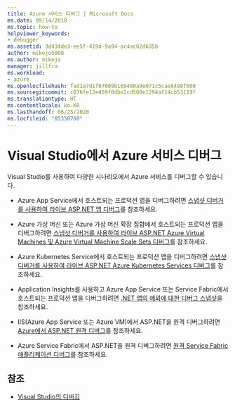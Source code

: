 ```yaml
---
title: Azure 서비스 디버그 | Microsoft Docs
ms.date: 09/14/2018
ms.topic: how-to
helpviewer_keywords:
- debugger
ms.assetid: 3d434de3-ee5f-419d-9a94-ac4ac02d635b
author: mikejo5000
ms.author: mikejo
manager: jillfra
ms.workload:
- azure
ms.openlocfilehash: fad1a7d1f07009b169480a9e071c5cae8498f600
ms.sourcegitcommit: c076fe12e459f0dbe2cd508e1294af14cb53119f
ms.translationtype: HT
ms.contentlocale: ko-KR
ms.lasthandoff: 06/25/2020
ms.locfileid: "85350760"
---
```

# <a name="debug-azure-services-in-visual-studio"></a>Visual Studio에서 Azure 서비스 디버그

Visual Studio를 사용하여 다양한 시나리오에서 Azure 서비스를 디버그할 수 있습니다.

- Azure App Service에서 호스트되는 프로덕션 앱을 디버그하려면 [스냅샷 디버거를 사용하여 라이브 ASP.NET 앱 디버그](../debugger/debug-live-azure-applications.md)를 참조하세요.

- Azure 가상 머신 또는 Azure 가상 머신 확장 집합에서 호스트되는 프로덕션 앱을 디버그하려면 [스냅샷 디버거를 사용하여 라이브 ASP.NET Azure Virtual Machines 및 Azure Virtual Machine Scale Sets 디버그](../debugger/debug-live-azure-virtual-machines.md)를 참조하세요.

- Azure Kubernetes Service에서 호스트되는 프로덕션 앱을 디버그하려면 [스냅샷 디버거를 사용하여 라이브 ASP.NET Azure Kubernetes Services 디버그](../debugger/debug-live-azure-kubernetes.md)를 참조하세요.

- Application Insights를 사용하고 Azure App Service 또는 Service Fabric에서 호스트되는 프로덕션 앱을 디버그하려면 [.NET 앱의 예외에 대한 디버그 스냅샷](/azure/application-insights/app-insights-snapshot-debugger)을 참조하세요.

- IIS(Azure App Service 또는 Azure VM)에서 ASP.NET을 원격 디버그하려면 [Azure에서 ASP.NET 원격 디버그](remote-debugging-azure.md)를 참조하세요.

- Azure Service Fabric에서 ASP.NET을 원격 디버그하려면 [원격 Service Fabric 애플리케이션 디버그](/azure/service-fabric/service-fabric-debugging-your-application#debug-a-remote-service-fabric-application)를 참조하세요.

## <a name="see-also"></a>참조

- [Visual Studio의 디버깅](../debugger/index.yml)

